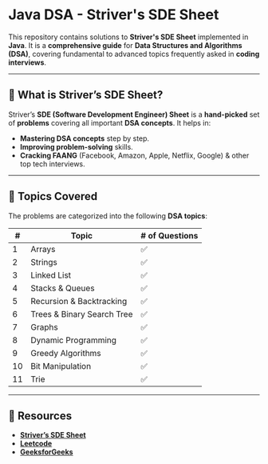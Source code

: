 # **Java DSA - Striver's SDE Sheet**

This repository contains solutions to **Striver's SDE Sheet** implemented in **Java**. It is a **comprehensive guide** for **Data Structures and Algorithms (DSA)**, covering fundamental to advanced topics frequently asked in **coding interviews**.

---

## 📌 **What is Striver’s SDE Sheet?**
Striver’s **SDE (Software Development Engineer) Sheet** is a **hand-picked** set of **problems** covering all important **DSA concepts**. It helps in:
- **Mastering DSA concepts** step by step.
- **Improving problem-solving** skills.
- **Cracking FAANG** (Facebook, Amazon, Apple, Netflix, Google) & other top tech interviews.

---

## 📂 **Topics Covered**
The problems are categorized into the following **DSA topics**:

| #  | Topic                     | # of Questions |
|----|---------------------------|---------------|
| 1  | Arrays                    | ✅ |
| 2  | Strings                   | ✅ |
| 3  | Linked List               | ✅ |
| 4  | Stacks & Queues            | ✅ |
| 5  | Recursion & Backtracking  | ✅ |
| 6  | Trees & Binary Search Tree | ✅ |
| 7  | Graphs                    | ✅ |
| 8  | Dynamic Programming        | ✅ |
| 9  | Greedy Algorithms          | ✅ |
| 10 | Bit Manipulation           | ✅ |
| 11 | Trie                      | ✅ |

---

## 📌 **Resources**
- **[Striver’s SDE Sheet](https://takeuforward.org/interviews/strivers-sde-sheet-top-coding-interview-problems/)**  
- **[Leetcode](https://leetcode.com/)**  
- **[GeeksforGeeks](https://www.geeksforgeeks.org/)**  
